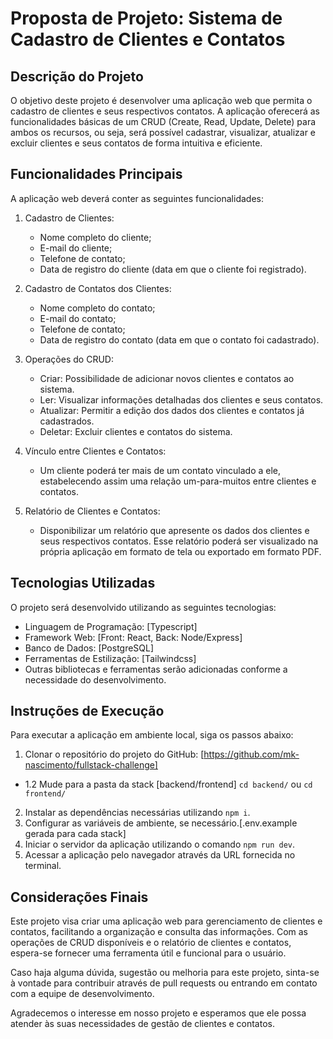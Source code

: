 # Proposta de Projeto: Sistema de Cadastro de Clientes e Contatos

## Descrição do Projeto

O objetivo deste projeto é desenvolver uma aplicação web que permita o cadastro de clientes e seus respectivos contatos. A aplicação oferecerá as funcionalidades básicas de um CRUD (Create, Read, Update, Delete) para ambos os recursos, ou seja, será possível cadastrar, visualizar, atualizar e excluir clientes e seus contatos de forma intuitiva e eficiente.

## Funcionalidades Principais

A aplicação web deverá conter as seguintes funcionalidades:

1. Cadastro de Clientes:
   - Nome completo do cliente;
   - E-mail do cliente;
   - Telefone de contato;
   - Data de registro do cliente (data em que o cliente foi registrado).

2. Cadastro de Contatos dos Clientes:
   - Nome completo do contato;
   - E-mail do contato;
   - Telefone de contato;
   - Data de registro do contato (data em que o contato foi cadastrado).

3. Operações do CRUD:
   - Criar: Possibilidade de adicionar novos clientes e contatos ao sistema.
   - Ler: Visualizar informações detalhadas dos clientes e seus contatos.
   - Atualizar: Permitir a edição dos dados dos clientes e contatos já cadastrados.
   - Deletar: Excluir clientes e contatos do sistema.

4. Vínculo entre Clientes e Contatos:
   - Um cliente poderá ter mais de um contato vinculado a ele, estabelecendo assim uma relação um-para-muitos entre clientes e contatos.

5. Relatório de Clientes e Contatos:
   - Disponibilizar um relatório que apresente os dados dos clientes e seus respectivos contatos. Esse relatório poderá ser visualizado na própria aplicação em formato de tela ou exportado em formato PDF.

## Tecnologias Utilizadas

O projeto será desenvolvido utilizando as seguintes tecnologias:

- Linguagem de Programação: [Typescript]
- Framework Web: [Front: React, Back: Node/Express]
- Banco de Dados: [PostgreSQL]
- Ferramentas de Estilização: [Tailwindcss]
- Outras bibliotecas e ferramentas serão adicionadas conforme a necessidade do desenvolvimento.

## Instruções de Execução

Para executar a aplicação em ambiente local, siga os passos abaixo:

1. Clonar o repositório do projeto do GitHub: [https://github.com/mk-nascimento/fullstack-challenge]
- 1.2 Mude para a pasta da stack [backend/frontend] ```cd backend/``` ou ```cd frontend/```
2. Instalar as dependências necessárias utilizando ```npm i```.
3. Configurar as variáveis de ambiente, se necessário.[.env.example gerada para cada stack]
4. Iniciar o servidor da aplicação utilizando o comando ```npm run dev```.
5. Acessar a aplicação pelo navegador através da URL fornecida no terminal.

## Considerações Finais

Este projeto visa criar uma aplicação web para gerenciamento de clientes e contatos, facilitando a organização e consulta das informações. Com as operações de CRUD disponíveis e o relatório de clientes e contatos, espera-se fornecer uma ferramenta útil e funcional para o usuário.

Caso haja alguma dúvida, sugestão ou melhoria para este projeto, sinta-se à vontade para contribuir através de pull requests ou entrando em contato com a equipe de desenvolvimento.

Agradecemos o interesse em nosso projeto e esperamos que ele possa atender às suas necessidades de gestão de clientes e contatos.
